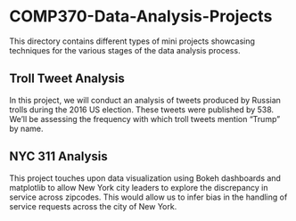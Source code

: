 # COMP370-Data-Analysis-Projects

This directory contains different types of mini projects showcasing techniques for the various stages of the data analysis process.

## Troll Tweet Analysis
In this project, we will conduct an analysis of tweets produced by Russian trolls during the 2016 US election. These tweets were published by 538. We’ll be assessing the frequency with which troll tweets mention “Trump” by name.

## NYC 311 Analysis
This project touches upon data visualization using Bokeh dashboards and matplotlib to allow New York city leaders to explore the discrepancy in service across zipcodes. This would allow us to infer bias in the handling of service requests across the city of New York.